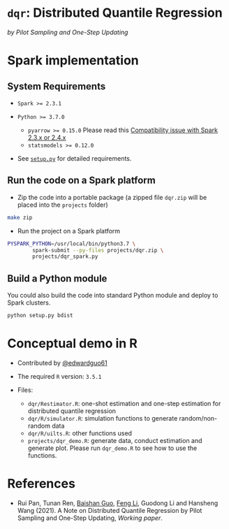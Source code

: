 # `dqr`: Distributed Quantile Regression
_by Pilot Sampling and One-Step Updating_

# Spark implementation

## System Requirements

- `Spark >= 2.3.1`
- `Python >= 3.7.0`
  - `pyarrow >= 0.15.0` Please read this [Compatibility issue with Spark 2.3.x or 2.4.x](https://spark.apache.org/docs/latest/sql-pyspark-pandas-with-arrow.html#compatibility-setting-for-pyarrow--0150-and-spark-23x-24x)
  - `statsmodels >= 0.12.0`

- See [`setup.py`](setup.py) for detailed requirements.

## Run the code on a Spark platform

- Zip the code into a portable package (a zipped file `dqr.zip` will be placed into the
  `projects` folder)

``` bash
make zip
```

- Run the project on a Spark platform

``` bash
PYSPARK_PYTHON=/usr/local/bin/python3.7 \
        spark-submit --py-files projects/dqr.zip \
        projects/dqr_spark.py
```

## Build a Python module

You could also build the code into standard Python module and deploy to Spark clusters.

``` python
python setup.py bdist
```

# Conceptual demo in R

- Contributed by [@edwardguo61](https://github.com/edwardguo61/Quantile_Regression_code)

- The required `R` version: `3.5.1`

- Files:
  - `dqr/Restimator.R`: one-shot estimation and one-step estimation for distributed quantile regression
  - `dqr/R/simulator.R`: simulation functions to generate random/non-random data
  - `dqr/R/uilts.R`: other functions used
  - `projects/dqr_demo.R`: generate data, conduct estimation and generate plot. Please run
    `dqr_demo.R` to see how to use the functions.

# References

- Rui Pan, Tunan Ren, [Baishan Guo](https://github.com/edwardguo61/), [Feng Li](https://feng.li/), Guodong Li and Hansheng Wang (2021). A Note on Distributed Quantile Regression by Pilot Sampling and One-Step Updating, _Working paper_. 
